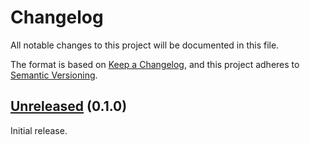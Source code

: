 <!--
SPDX-FileCopyrightText: 2024-2025 Friedrich von Never <friedrich@fornever.me>

SPDX-License-Identifier: MIT
-->

Changelog
=========
All notable changes to this project will be documented in this file.

The format is based on [Keep a Changelog](https://keepachangelog.com/en/1.0.0/), and this project adheres to [Semantic Versioning](https://semver.org/spec/v2.0.0.html).

## [Unreleased] (0.1.0)
Initial release.

[docs.readme]: README.md

[0.1.0]: https://github.com/ForNeVeR/Cesium/releases/tag/v0.1.0
[Unreleased]: https://github.com/ForNeVeR/Cesium/compare/v0.1.0...HEAD
